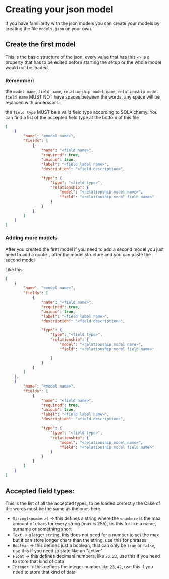 # Creating your json model
If you have familiarity with the json models you can create your models
by creating the file `models.json` on your own.

## Create the first model
This is the basic structure of the json, every value that has this `<>` is a property that has to be edited before starting the setup or the whole model would not be loaded.

### Remember:
the `model name`, `field name`, `relationship model name`, `relationship model field name` MUST NOT have spaces between the words, any space will be replaced with underscors `_`

the `field type` MUST be a valid field type according to SQLAlchemy. You can find a list of the accepted field type at the bottom of this file

``` json
[
    {
        "name": "<model name>",
        "fields": [
            {
                "name": "<field name>",
                "required": true,
                "unique": true,
                "label": "<field label name>",
                "description": "<field description>",

                "type": {
                    "type": "<field type>",
                    "relationship": {
                        "model": "<relationship model name>",
                        "field": "<relationship model field name>"
                    }
                }
            }
        ]
    }
]
```

### Adding more models
After you created the first model if you need to add a second model you just need to add a quote `,` after the model structure and you can paste the second model

Like this:

``` json
[
    {
        "name": "<model name>",
        "fields": [
            {
                "name": "<field name>",
                "required": true,
                "unique": true,
                "label": "<field label name>",
                "description": "<field description>",

                "type": {
                    "type": "<field type>",
                    "relationship": {
                        "model": "<relationship model name>",
                        "field": "<relationship model field name>"

                    }
                }
            }
        ]
    },
    {
        "name": "<model name>",
        "fields": [
            {
                "name": "<field name>",
                "required": true,
                "unique": true,
                "label": "<field label name>",
                "description": "<field description>",

                "type": {
                    "type": "<field type>",
                    "relationship": {
                        "model": "<relationship model name>",
                        "field": "<relationship model field name>"
                    }
                }
            }
        ]
    }
]
```

## Accepted field types:
This is the list of all the accepted types, to be loaded correctly the 
Case of the words must be the same as the ones here

- `String(<number>)` -> this defines a string where the `<number>` is the max amount of chars for every string (max is 255), us this for like a name, surname or something short
- `Text` -> a larger `string`, this does not need for a number to set the max but it can store longer chars than the string, use this for phrases
- `Boolean` -> this defines just a boolean, that can only be `true` or `false`, use this if you need to state like an "active"
- `Float` -> this defines decimanl numbers, like `23.23`, use this if you need to store that kind of data
- `Integer` -> this defines the integer number like `23`, `42`, use this if you need to store that kind of data




